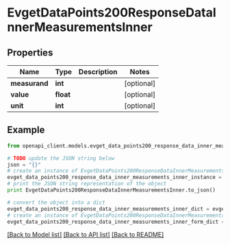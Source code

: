 # EvgetDataPoints200ResponseDataInnerMeasurementsInner


## Properties
Name | Type | Description | Notes
------------ | ------------- | ------------- | -------------
**measurand** | **int** |  | [optional] 
**value** | **float** |  | [optional] 
**unit** | **int** |  | [optional] 

## Example

```python
from openapi_client.models.evget_data_points200_response_data_inner_measurements_inner import EvgetDataPoints200ResponseDataInnerMeasurementsInner

# TODO update the JSON string below
json = "{}"
# create an instance of EvgetDataPoints200ResponseDataInnerMeasurementsInner from a JSON string
evget_data_points200_response_data_inner_measurements_inner_instance = EvgetDataPoints200ResponseDataInnerMeasurementsInner.from_json(json)
# print the JSON string representation of the object
print EvgetDataPoints200ResponseDataInnerMeasurementsInner.to_json()

# convert the object into a dict
evget_data_points200_response_data_inner_measurements_inner_dict = evget_data_points200_response_data_inner_measurements_inner_instance.to_dict()
# create an instance of EvgetDataPoints200ResponseDataInnerMeasurementsInner from a dict
evget_data_points200_response_data_inner_measurements_inner_form_dict = evget_data_points200_response_data_inner_measurements_inner.from_dict(evget_data_points200_response_data_inner_measurements_inner_dict)
```
[[Back to Model list]](../README.md#documentation-for-models) [[Back to API list]](../README.md#documentation-for-api-endpoints) [[Back to README]](../README.md)


